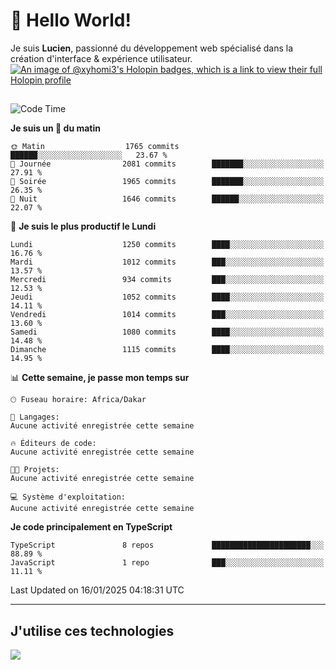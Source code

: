 # 👋 Hello World!

Je suis **Lucien**, passionné du développement web spécialisé dans la création d'interface & expérience utilisateur.
[![An image of @xyhomi3's Holopin badges, which is a link to view their full Holopin profile](https://holopin.me/xyhomi3)](https://holopin.io/@xyhomi3)

##

<!--START_SECTION:waka-->
![Code Time](http://img.shields.io/badge/Code%20Time-2%2C834%20hrs%2050%20mins-blue)

**Je suis un 🐤 du matin** 

```text
🌞 Matin                  1765 commits        ██████░░░░░░░░░░░░░░░░░░░   23.67 % 
🌆 Journée                2081 commits        ███████░░░░░░░░░░░░░░░░░░   27.91 % 
🌃 Soirée                 1965 commits        ███████░░░░░░░░░░░░░░░░░░   26.35 % 
🌙 Nuit                   1646 commits        ██████░░░░░░░░░░░░░░░░░░░   22.07 % 
```
📅 **Je suis le plus productif le Lundi** 

```text
Lundi                    1250 commits        ████░░░░░░░░░░░░░░░░░░░░░   16.76 % 
Mardi                    1012 commits        ███░░░░░░░░░░░░░░░░░░░░░░   13.57 % 
Mercredi                 934 commits         ███░░░░░░░░░░░░░░░░░░░░░░   12.53 % 
Jeudi                    1052 commits        ████░░░░░░░░░░░░░░░░░░░░░   14.11 % 
Vendredi                 1014 commits        ███░░░░░░░░░░░░░░░░░░░░░░   13.60 % 
Samedi                   1080 commits        ████░░░░░░░░░░░░░░░░░░░░░   14.48 % 
Dimanche                 1115 commits        ████░░░░░░░░░░░░░░░░░░░░░   14.95 % 
```


📊 **Cette semaine, je passe mon temps sur** 

```text
🕑︎ Fuseau horaire: Africa/Dakar

💬 Langages: 
Aucune activité enregistrée cette semaine

🔥 Éditeurs de code: 
Aucune activité enregistrée cette semaine

🐱‍💻 Projets: 
Aucune activité enregistrée cette semaine

💻 Système d'exploitation: 
Aucune activité enregistrée cette semaine
```

**Je code principalement en TypeScript** 

```text
TypeScript               8 repos             ██████████████████████░░░   88.89 % 
JavaScript               1 repo              ███░░░░░░░░░░░░░░░░░░░░░░   11.11 % 
```




 Last Updated on 16/01/2025 04:18:31 UTC
<!--END_SECTION:waka-->
---

## J'utilise ces technologies

<p align="left">
  <a href="https://skillicons.dev">
    <img src="https://skillicons.dev/icons?i=ts,js,md,scss,tailwind,react,docker,express,astro,vite,nextjs,vercel,figma,ableton" />
  </a>
</p>

